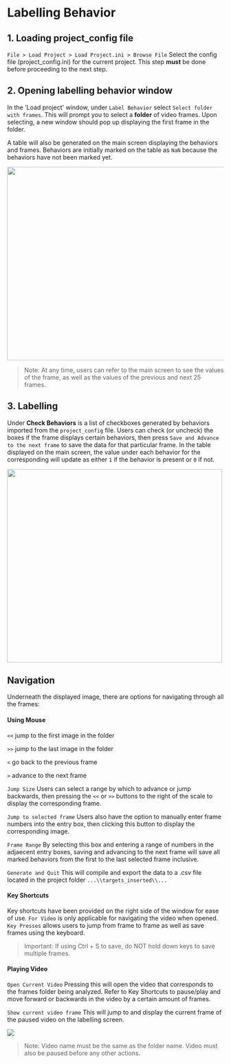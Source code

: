 # Labelling Behavior

## 1. Loading project_config file 
`File > Load Project > Load Project.ini > Browse File` Select the config file (project_config.ini) for the current project. This step **must** be done before proceeding to the next step.

## 2. Opening labelling behavior window
In the 'Load project' window, under `Label Behavior` select `Select folder with frames`. This will prompt you to select a **folder** of video frames. Upon selecting, a new window should pop up displaying the first frame in the folder. 

A table will also be generated on the main screen displaying the behaviors and frames. Behaviors are initially marked on the table as `NaN` because the behaviors have not been marked yet. 

<img src="https://github.com/sgoldenlab/simba/blob/master/images/labelling_table.PNG" width="600" height="450" />

> Note: At any time, users can refer to the main screen to see the values of the frame, as well as the values of the previous and next 25 frames.

## 3. Labelling 
Under **Check Behaviors** is a list of checkboxes generated by behaviors imported from the `project_config` file. Users can check (or uncheck) the boxes if the frame displays certain behaviors, then press `Save and Advance to the next frame` to save the data for that particular frame. In the table displayed on the main screen, the value under each behavior for the corresponding will update as either `1` if the behavior is present or `0` if not. 


<img src="https://github.com/sgoldenlab/simba/blob/master/images/labelling_mainscreen.PNG" width="500" height="450" />

## Navigation
Underneath the displayed image, there are options for navigating through all the frames:

#### Using Mouse

`<<` jump to the first image in the folder 

`>>` jump to the last image in the folder

`<` go back to the previous frame 

`>` advance to the next frame 

`Jump Size` Users can select a range by which to advance or jump backwards, then pressing the `<<` or `>>` buttons to the right of the scale to display the corresponding frame.

`Jump to selected frame` Users also have the option to manually enter frame numbers into the entry box, then clicking this button to display the corresponding image.

`Frame Range` By selecting this box and entering a range of numbers in the adjaecent entry boxes, saving and advancing to the next frame will save all marked behaviors from the first to the last selected frame inclusive. 

`Generate and Quit` This will compile and export the data to a .csv file located in the project folder `...\\targets_inserted\\...`

#### Key Shortcuts 

Key shortcuts have been provided on the right side of the window for ease of use. 
`For Video` is only applicable for navigating the video when opened.
`Key Presses` allows users to jump from frame to frame as well as save frames using the keyboard. 
> Important: If using Ctrl + S to save, do NOT hold down keys to save multiple frames.


#### Playing Video
`Open Current Video` Pressing this will open the video that corresponds to the frames folder being analyzed. Refer to Key Shortcuts to pause/play and move forward or backwards in the video by a certain amount of frames.

`Show current video frame` This will jump to and display the current frame of the paused video on the labelling screen.

![](https://github.com/sgoldenlab/tkinter_test/blob/master/images/openingvideo.gif)
> Note: Video name must be the same as the folder name. Video must also be paused before any other actions.



